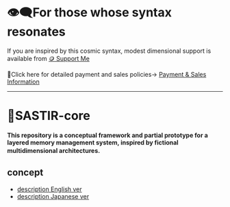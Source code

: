 # 👁‍🗨For those whose syntax resonates
If you are inspired by this cosmic syntax, modest dimensional support is available from
[🪙 Support Me](https://buymeacoffee.com/casmikka11)

🔗Click here for detailed payment and sales policies→
[Payment & Sales Information](Payment&SalesInformation.md)

---

# 🍷SASTIR-core
#### This repository is a conceptual framework and partial prototype for a layered memory management system, inspired by fictional multidimensional architectures.　

## concept
- [description English ver](description_en.md)
- [description Japanese ver](description_ja.md)
